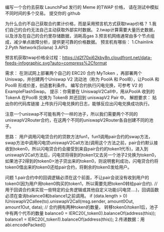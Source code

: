 编写一个合约去获取 LaunchPad 发行的 Meme 的TWAP 价格， 请在测试中模拟不同时间的多个交易。
提交你的 github

为什么合约不自己获取合约累计价格，而是采用预言机方式获取twap价格？
  1.我们自己的合约无法自己主动获取外部实时数据。
  2.twap计算需要大量历史数据，以及涉及在自己的合约里存储数据，消耗高gas
  3.预言机网络通常由多个节点组成，减少单点故障分析，提供更可靠的价格数据。
预言机有哪些：
  1.Chainlink
  2.Pyth Network(Solana)
  3.API3

预言机获取twap价格全过程：https://d2f70xi62kby8n.cloudfront.net/data-feeds-infographic.svg?auto=compress%2Cformat



需求：
  在测试网上部署两个自己的 ERC20 合约 MyToken ，再部署两个 Uniswap，并创建两个Uniswap V2 流动池（称为 PoolA 和 PoolB），让PoolA 和 PoolB 形成价差，创造套利条件。
  编写合约执行闪电兑换，可参考 V2 的ExampleFlashSwap。
  提示：你需要在 UniswapV2Call中，用从PoolA 收到的 TokenA 在PoolB 兑换为 TokenB 并还回到 uniswapV2 Pair 中。
  解题要求：
  贴出你的代码库链接
  上传执行闪电兑换的日志，能够反应出闪电兑换成功执行。

注意一个uniswap不可能有两个一样的池子，所以我们需要两个不同的uniswapV2Router合约，在这两个不同的uniswapV2Router各自创建不同的池子。


思路：
  用户调用闪电贷合约的贷款方法fun1，fun1调用pair合约的swap方法，swap方法中调用闪电贷uniswapV2Call方法(调用这个方法之前，pair合约默认接收到token0，所以闪电贷合约会接受到来自pair合约的token1代币)，进入到uniswapV2Call方法后，闪电贷将得到的token1又去另一个池子2兑换为token0，如果池子2得到的token0>池子贷出来的token0，则说明套利成功，闪电贷合约将token0借出来的token0还给pair合约，将剩余的token0发给用户。


问题
1.pair合约中的回调逻辑必须在这个前面，不让pair会说没有收到用户的token0(因为用户用token0购买的token1，所以需要先把token0转给pair合约).
  // 用于回调合约来实现一些特定的业务逻辑或其他自定义功能(闪电贷....)，回调函数必须在查询balance0和balance1之前调用。
  if (data.length > 0) IUniswapV2Callee(to).uniswapV2Call(msg.sender, amount0Out, amount1Out, data);
  // 合约拥有两种token的数量， 转移token0/token1后，池子中有两个代币的数量
  balance0 = IERC20(_token0).balanceOf(address(this));
  balance1 = IERC20(_token1).balanceOf(address(this));
2.传递数据：用abi.encodePacked()